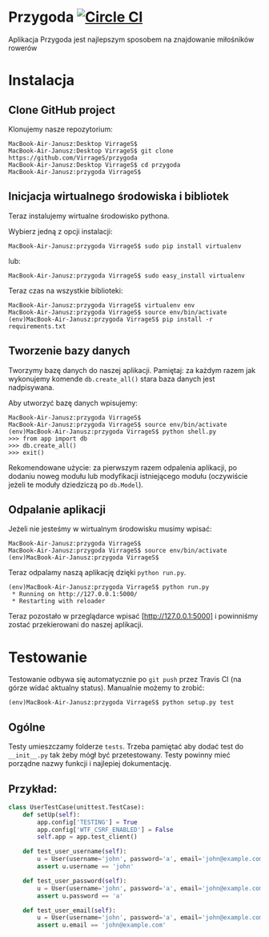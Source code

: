 # Przygoda [![Circle CI](https://circleci.com/gh/VirrageS/przygoda.svg?style=svg)](https://circleci.com/gh/VirrageS/przygoda)
Aplikacja Przygoda jest najlepszym sposobem na znajdowanie miłośników rowerów

# Instalacja

## Clone GitHub project
Klonujemy nasze repozytorium:

	MacBook-Air-Janusz:Desktop VirrageS$
	MacBook-Air-Janusz:Desktop VirrageS$ git clone https://github.com/VirrageS/przygoda
	MacBook-Air-Janusz:Desktop VirrageS$ cd przygoda
	MacBook-Air-Janusz:przygoda VirrageS$

## Inicjacja wirtualnego środowiska i bibliotek
Teraz instalujemy wirtualne środowisko pythona.

Wybierz jedną z opcji instalacji:

	MacBook-Air-Janusz:przygoda VirrageS$ sudo pip install virtualenv

lub:

	MacBook-Air-Janusz:przygoda VirrageS$ sudo easy_install virtualenv

Teraz czas na wszystkie biblioteki:

	MacBook-Air-Janusz:przygoda VirrageS$ virtualenv env
	MacBook-Air-Janusz:przygoda VirrageS$ source env/bin/activate
	(env)MacBook-Air-Janusz:przygoda VirrageS$ pip install -r requirements.txt

## Tworzenie bazy danych
Tworzymy bazę danych do naszej aplikacji. Pamiętaj: za każdym razem jak wykonujemy
komende `db.create_all()` stara baza danych jest nadpisywana.

Aby utworzyć bazę danych wpisujemy:

	MacBook-Air-Janusz:przygoda VirrageS$
	MacBook-Air-Janusz:przygoda VirrageS$ source env/bin/activate
	(env)MacBook-Air-Janusz:przygoda VirrageS$ python shell.py
	>>> from app import db
	>>> db.create_all()
	>>> exit()

Rekomendowane użycie: za pierwszym razem odpalenia aplikacji,
po dodaniu noweg modułu lub modyfikacji istniejącego modułu (oczywiście
jeżeli te moduły dziedziczą po `db.Model`).

## Odpalanie aplikacji
Jeżeli nie jesteśmy w wirtualnym środowisku musimy wpisać:

	MacBook-Air-Janusz:przygoda VirrageS$
	MacBook-Air-Janusz:przygoda VirrageS$ source env/bin/activate
	(env)MacBook-Air-Janusz:przygoda VirrageS$

Teraz odpalamy naszą aplikację dzięki `python run.py`.

	(env)MacBook-Air-Janusz:przygoda VirrageS$ python run.py
	 * Running on http://127.0.0.1:5000/
	 * Restarting with reloader

Teraz pozostało w przeglądarce wpisać [http://127.0.0.1:5000]
i powinniśmy zostać przekierowani do naszej aplikacji.


# Testowanie

Testowanie odbywa się automatycznie po `git push` przez Travis CI (na górze widać
aktualny status). Manualnie możemy to zrobić:

	(env)MacBook-Air-Janusz:przygoda VirrageS$ python setup.py test


## Ogólne

Testy umieszczamy folderze `tests`. Trzeba pamiętać aby dodać test do `__init__.py`
tak żeby mógł być przetestowany. Testy powinny mieć porządne nazwy funkcji i najlepiej
dokumentację.

## Przykład:

```python
class UserTestCase(unittest.TestCase):
	def setUp(self):
		app.config['TESTING'] = True
		app.config['WTF_CSRF_ENABLED'] = False
		self.app = app.test_client()

	def test_user_username(self):
		u = User(username='john', password='a', email='john@example.com')
		assert u.username == 'john'

	def test_user_password(self):
		u = User(username='john', password='a', email='john@example.com')
		assert u.password == 'a'

	def test_user_email(self):
		u = User(username='john', password='a', email='john@example.com')
		assert u.email == 'john@example.com'
```
